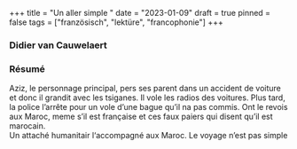 +++
title = "Un aller simple "
date = "2023-01-09"
draft = true
pinned = false
tags = ["französisch", "lektüre", "francophonie"]
+++
### Didier van Cauwelaert 



### Résumé

Aziz, le personnage principal, pers ses parent dans un accident de voiture et donc il grandit avec les tsiganes. Il vole les radios des voitures. Plus tard, la police l’arrête pour un vole d’une bague qu’il na pas commis. Ont le revois aux Maroc, meme s’il est française et ces faux paiers qui disent qu’il est marocain.\
Un attaché humanitair l‘accompagné aux Maroc. Le voyage n’est pas simple